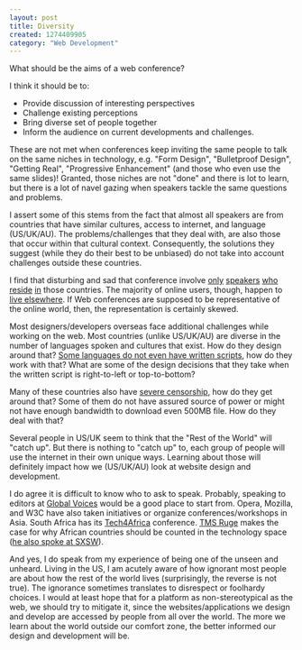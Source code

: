 ```yaml
--- 
layout: post
title: Diversity
created: 1274409905
category: "Web Development"
---
```

<p>What should be the aims of a web conference?</p>
<p>I think it should be to:</p>
<ul><li>Provide discussion of interesting perspectives</li>
<li>Challenge existing perceptions</li>
<li>Bring diverse set of people together</li>
<li>Inform the audience on current developments and challenges.</li></ul>

<p>These are not met when conferences keep inviting the same people to talk on the same niches in technology, e.g. "Form Design", "Bulletproof Design", "Getting Real", "Progressive Enhancement" (and those who even use the same slides)! Granted, those niches are not "done" and there is lot to learn, but there is a lot of navel gazing when speakers tackle the same questions and problems.</p>
<p>I assert some of this stems from the fact that almost all speakers are from countries that have similar cultures, access to internet, and language (US/UK/AU). The problems/challenges that they deal with, are also those that occur within that cultural context. Consequently, the solutions they suggest (while they do their best to be unbiased) do not take into account challenges outside these countries.</p>

<p>I find that disturbing and sad that conference involve <a href="http://jsconf.eu/2009/speakers.html">only</a> <a href="http://jsconf.us/2010/speakers.html" title="speakers">speakers</a> <a href="http://futureofwebdesign.com/speakers/">who</a> <a href="http://futureofwebapps.com/dublin-2010/speakers/">reside</a> <a href="http://webdesignworld.com/2009/seattle/speakers.aspx">in</a> those countries. The majority of online users, though, happen to <a href="http://www.internetworldstats.com/">live elsewhere</a>. If Web conferences are supposed to be representative of the online world, then, the representation is certainly skewed.</p>

<p>Most designers/developers overseas face additional challenges while working on the web. Most countries (unlike US/UK/AU) are diverse in the number of languages spoken and cultures that exist. How do they design around that? <a href="http://en.wikipedia.org/wiki/Special:Search/Unwritten_language">Some languages do not even have written scripts</a>, how do they work with that? What are some of the design decisions that they take when the written script is right-to-left or top-to-bottom?</p>

<p>Many of these countries also have <a href="http://en.wikipedia.org/wiki/Internet_censorship_in_the_People's_Republic_of_China">severe censorship</a>, how do they get around that? Some of them do not have assured source of power or might not have enough bandwidth to download even 500MB file. How do they deal with that?</p>

<p>Several people in US/UK seem to think that the "Rest of the World" will "catch up". But there is nothing to "catch up" to, each group of people will use the internet in their own unique ways. Learning about those will definitely impact how we (US/UK/AU) look at website design and development.</p>

<p>I do agree it is difficult to know who to ask to speak. Probably, speaking to editors at <a href="http://globalvoicesonline.org/">Global Voices</a> would be a good place to start from. Opera, Mozilla, and W3C have also taken initiatives or organize conferences/workshops in Asia. South Africa has its <a href="http://www.tech4africa.com/speakers">Tech4Africa</a> conference. <a href="http://www.theglobeandmail.com/news/technology/africas-booming-tech-space-will-define-the-continents-future/article1563090/">TMS Ruge</a> makes the case for why African countries should be counted in the technology space (<a href="http://panelpicker.sxsw.com/ideas/view/4387">he also spoke at SXSW</a>).</p>
<p>And yes, I do speak from my experience of being one of the unseen and unheard. Living in the US, I am acutely aware of how ignorant most people are about how the rest of the world lives (surprisingly, the reverse is not true). The ignorance sometimes translates to disrespect or foolhardy choices. I would at least hope that for a platform as non-stereotypical as the web, we should try to mitigate it, since the websites/applications we design and develop are accessed by people from all over the world. The more we learn about the world outside our comfort zone, the better informed our design and development will be.</p>

